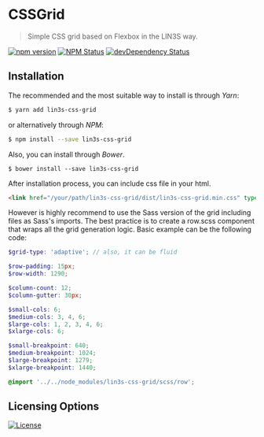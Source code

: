 # CSSGrid
> Simple CSS grid based on Flexbox in the LIN3S way.

[![npm version](https://img.shields.io/npm/v/lin3s-css-grid.svg?style=flat-square)](https://www.npmjs.com/package/lin3s-css-grid)
[![NPM Status](http://img.shields.io/npm/dm/lin3s-css-grid.svg?style=flat-square)](https://www.npmjs.org/package/lin3s-css-grid)
[![devDependency Status](https://img.shields.io/david/LIN3S/CSSGrid.svg?style=flat-square)](https://david-dm.org/LIN3S/CSSGrid#info=dependencies)

## Installation
The recommended and the most suitable way to install is through *Yarn*:
```bash
$ yarn add lin3s-css-grid
```
or alternatively through *NPM*:
```bash
$ npm install --save lin3s-css-grid
```
Also, you can install through *Bower*.
```shell
$ bower install --save lin3s-css-grid
```

After installation process, you can include css file in your html.
```html
<link href="/your/path/lin3s-css-grid/dist/lin3s-css-grid.min.css" type="text/css" rel="stylesheet">
```
However is highly recommend to use the Sass version of the grid including files as Sass's imports.
The best practice is to create a row.scss component that wraps all the grid generation logic. Basic example can be the
following code:

```scss
$grid-type: 'adaptive'; // also, it can be fluid

$row-padding: 15px;
$row-width: 1290;

$column-count: 12;
$column-gutter: 30px;

$small-cols: 6;
$medium-cols: 3, 4, 6;
$large-cols: 1, 2, 3, 4, 6;
$xlarge-cols: 6;

$small-breakpoint: 640;
$medium-breakpoint: 1024;
$large-breakpoint: 1279;
$xlarge-breakpoint: 1440;

@import '../../node_modules/lin3s-css-grid/scss/row';
```

## Licensing Options
[![License](https://img.shields.io/badge/License-MIT-yellowgreen.svg?style=flat-square)](https://github.com/LIN3S/CSSGrid/blob/master/LICENSE)
